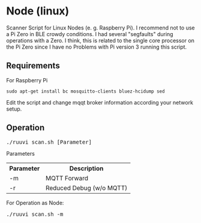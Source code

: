 # Node (linux)
Scanner Script for Linux Nodes (e. g. Raspberry Pi).
I recommend not to use a Pi Zero in BLE crowdy conditions. I had several "segfaults" during operations with a Zero. I think, this is related to the single core processor on the Pi Zero since I have no Problems with Pi  version 3 running this script.

## Requirements
For Raspberry Pi
<pre><code>sudo apt-get install bc mosquitto-clients bluez-hcidump sed</code></pre>
Edit the script and change mqqt broker information according your network setup.

## Operation
<pre>./ruuvi_scan.sh [Parameter]<code>
</code></pre>
Parameters
<table class="tg">
  <tr>
    <th class="tg-0pky">Parameter</th>
    <th class="tg-0pky">Description</th>
  </tr>
  <tr>
    <td class="tg-0pky">-m</td>
    <td class="tg-0pky">MQTT Forward</td>
  </tr>
  <tr>
    <td class="tg-0pky">-r</td>
    <td class="tg-0pky">Reduced Debug (w/o MQTT)</td>
  </tr>
</table>
For Operation as Node:
<pre>./ruuvi_scan.sh -m<code>
</code></pre>